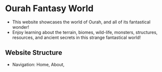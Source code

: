 # Ourah Fantasy World
- This website showcases the world of Ourah, and all of its fantastical wonder!
- Enjoy learning about the terrain, biomes, wild-life, monsters, structures, resources, and ancient secrets in this strange fantastical world!

## Website Structure
- Navigation: Home, About, 